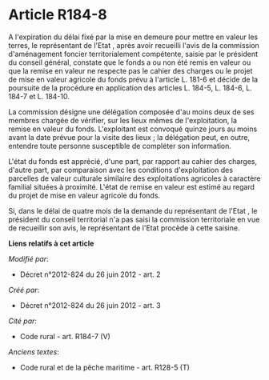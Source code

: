 # Article R184-8

A l'expiration du délai fixé par la mise en demeure pour mettre en valeur les terres, le représentant de l'Etat , après avoir
recueilli l'avis de la     commission d'aménagement foncier territorialement compétente, saisie par le président du conseil
général, constate que le fonds a ou non été remis en valeur ou que la remise en valeur ne respecte pas le cahier des charges
ou le projet de mise en valeur agricole du fonds prévu à l'article L. 181-6 et décide de la poursuite de la procédure en
application des articles L. 184-5, L. 184-6, L. 184-7 et L. 184-10. 

La commission désigne une délégation composée d'au moins deux de ses membres chargée de vérifier, sur les lieux mêmes de
l'exploitation, la remise en valeur du fonds. L'exploitant est convoqué quinze jours au moins avant la date prévue pour la
visite des lieux ; la délégation peut, en outre, entendre toute personne susceptible de compléter son information. 

L'état du fonds est apprécié, d'une part, par rapport au cahier des charges, d'autre part, par comparaison avec les
conditions d'exploitation des parcelles de valeur culturale similaire des exploitations agricoles à caractère familial
situées à proximité. L'état de remise en valeur est estimé au regard du projet de mise en valeur agricole du fonds. 

Si, dans le délai de quatre mois de la demande du représentant de l'Etat , le président du conseil territorial n'a pas saisi
la commission territoriale en vue de recueillir son avis, le représentant de l'Etat  procède à cette saisine.

**Liens relatifs à cet article**

_Modifié par_:

  - Décret n°2012-824 du 26 juin 2012 - art. 2

_Créé par_:

  - Décret n°2012-824 du 26 juin 2012 - art. 3

_Cité par_:

  - Code rural - art. R184-7 (V)

_Anciens textes_:

  - Code rural et de la pêche maritime - art. R128-5 (T)
